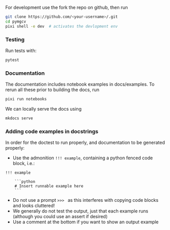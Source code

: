 For development use the fork the repo on github, then run
```bash
git clone https://github.com/<your-username>/.git
cd pymgcv
pixi shell -e dev  # activates the devlopment env
```

### Testing
Run tests with:
```bash
pytest
```

### Documentation
The documentation includes notebook examples in docs/examples. To rerun all these prior to building the docs, run
```bash
pixi run notebooks
```

We can locally serve the docs using
```bash
mkdocs serve
```

### Adding code examples in docstrings
In order for the doctest to run properly, and documentation to be generated properly:

- Use the admonition `!!! example`, containing a python fenced code block, i.e.:
```
!!! example

    ```python
    # Insert runnable example here
    ```
```
- Do not use a prompt `>>> ` as this interferes with copying code blocks and looks cluttered!
- We generally do not test the output, just that each example runs (although you could use an assert if desired)
- Use a comment at the bottom if you want to show an output example
